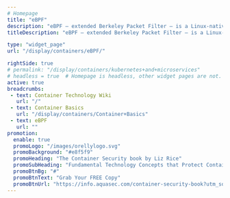 ```yaml
---
# Homepage
title: "eBPF"
description: "eBPF – extended Berkeley Packet Filter – is a Linux-native in-kernel virtual machine that enables secure, low-overhead tracing for application performance and event observability and analysis. eBPF delivers a lot more than network packet information, it can offer the deep visibility for cloud-native and container environments, from host and network data to container processes, resource utilization, and more."
titleDescription: "eBPF – extended Berkeley Packet Filter – is a Linux-native in-kernel <a href='/display/containers/Containers+vs+Virtual+Machines'>virtual machine</a> that enables secure, low-overhead tracing for application performance and event observability and analysis. eBPF delivers a lot more than network packet information, it can offer the deep visibility for <a href='/display/containers/Cloud-Native+Applications'>cloud-native</a> and container environments, from host and network data to container processes, resource utilization, and more." 

type: "widget_page"
url: "/display/containers/eBPF/" 

rightSide: true 
# permalink: "/display/containers/kubernetes+and+microservices"
# headless = true  # Homepage is headless, other widget pages are not.
active: true
breadcrumbs:
 - text: Container Technology Wiki
   url: "/"
 - text: Container Basics
   url: "/display/containers/Container+Basics"
 - text: eBPF
   url: ""
promotion:
  enable: true
  promoLogo: "/images/orellylogo.svg"
  promoBackground: "#e8f5f9"
  promoHeading: "The Container Security book by Liz Rice"
  promoSubHeading: "Fundamental Technology Concepts that Protect Containerized Applications"
  promoBtnBg: "#"
  promoBtnText: "Grab Your FREE Copy"
  promoBtnUrl: "https://info.aquasec.com/container-security-book?utm_source=wiki"
---
```


